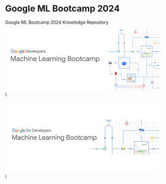 # Google ML Bootcamp 2024
Google ML Bootcamp 2024 Knowledge Repository

![google bootcamp 2024](https://github.com/hoon0303/Google_ML_Bootcamp_2024/blob/main/cash/img/Group%201.png)\

![google bootcamp 2024](https://github.com/hoon0303/Google_ML_Bootcamp_2024/blob/main/cash/img/Group%202.webp)\
